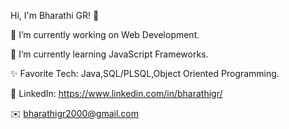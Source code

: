 Hi, I'm Bharathi GR! 👋

🔭 I’m currently working on Web Development.   

🌱 I’m currently learning JavaScript Frameworks.

✨ Favorite Tech: Java,SQL/PLSQL,Object Oriented Programming.    

💼 LinkedIn: https://www.linkedin.com/in/bharathigr/ 

✉️ bharathigr2000@gmail.com
